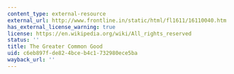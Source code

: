 ```yaml
---
content_type: external-resource
external_url: http://www.frontline.in/static/html/fl1611/16110040.htm
has_external_license_warning: true
license: https://en.wikipedia.org/wiki/All_rights_reserved
status: ''
title: The Greater Common Good
uid: c6eb897f-de82-4bce-b4c1-732980ece5ba
wayback_url: ''
---
```

